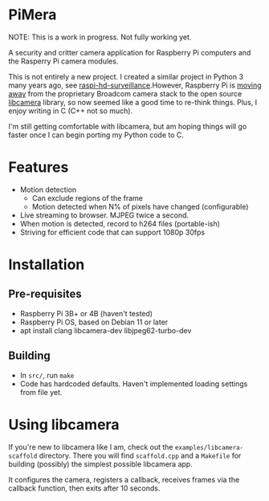 # PiMera

NOTE: This is a work in progress. Not fully working yet.

A security and critter camera application for Raspberry Pi computers and the Rasperry Pi camera modules.

This is not entirely a new project. I created a similar project in Python 3 many years ago, see [raspi-hd-surveillance](https://github.com/alanszlosek/raspi-hd-surveillance).However, Raspberry Pi is [moving away](https://www.raspberrypi.com/documentation/accessories/camera.html) from the proprietary Broadcom camera stack to the open source [libcamera](https://libcamera.org) library, so now seemed like a good time to re-think things. Plus, I enjoy writing in C (C++ not so much).

I'm still getting comfortable with libcamera, but am hoping things will go faster once I can begin porting my Python code to C.

# Features

* Motion detection
    * Can exclude regions of the frame
    * Motion detected when N% of pixels have changed (configurable)
* Live streaming to browser. MJPEG twice a second.
* When motion is detected, record to h264 files (portable-ish)
* Striving for efficient code that can support 1080p 30fps

# Installation

## Pre-requisites

* Raspberry Pi 3B+ or 4B (haven't tested)
* Raspberry Pi OS, based on Debian 11 or later
* apt install clang libcamera-dev libjpeg62-turbo-dev

## Building

* In `src/`, run `make`
* Code has hardcoded defaults. Haven't implemented loading settings from file yet.

# Using libcamera 

If you're new to libcamera like I am, check out the `examples/libcamera-scaffold` directory. There you will find `scaffold.cpp` and a `Makefile` for building (possibly) the simplest possible libcamera app.

It configures the camera, registers a callback, receives frames via the callback function, then exits after 10 seconds.
